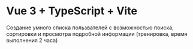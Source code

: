 # Vue 3 + TypeScript + Vite

Создание умного списка пользвателей с возможностью поиска, сортировки и просмотра подробной информации (тренировка, время выполнения 2 часа)
